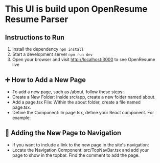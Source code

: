 # This UI is build upon OpenResume Resume Parser

## Instructions to Run

1. Install the dependency `npm install`
2. Start a development server `npm run dev`
3. Open your browser and visit [http://localhost:3000](http://localhost:3000) to see OpenResume live


## ➕ How to Add a New Page
- To add a new page, such as /about, follow these steps:​
- Create a New Folder: Inside src/app, create a new folder named about.​
- Add a page.tsx File: Within the about folder, create a file named page.tsx.​
- Define the Component: In page.tsx, define your React component. For example:

## 🔗 Adding the New Page to Navigation
- If you want to include a link to the new page in the site's navigation:​
- Locate the Navigation Component: src/TopNavBar.tsx and add your page to show in the topbar. Find the comment to add the page.